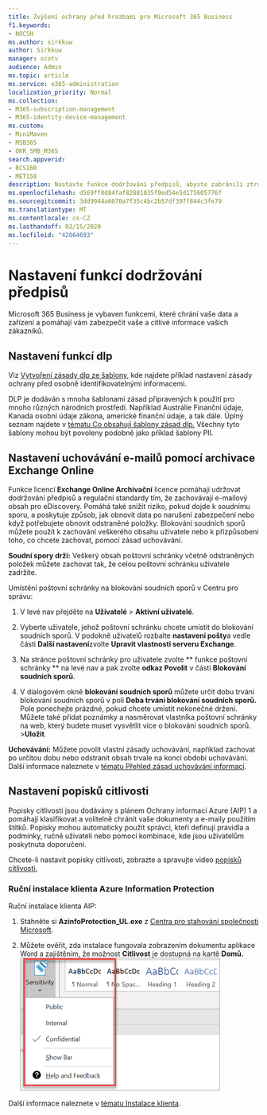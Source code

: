 ```yaml
---
title: Zvýšení ochrany před hrozbami pro Microsoft 365 Business
f1.keywords:
- NOCSH
ms.author: sirkkuw
author: Sirkkuw
manager: scotv
audience: Admin
ms.topic: article
ms.service: o365-administration
localization_priority: Normal
ms.collection:
- M365-subscription-management
- M365-identity-device-management
ms.custom:
- MiniMaven
- MSB365
- OKR_SMB_M365
search.appverid:
- BCS160
- MET150
description: Nastavte funkce dodržování předpisů, abyste zabránili ztrátě dat a popisek citlivých dat.
ms.openlocfilehash: d569ff8d84faf82881035f0ed54e5d175605776f
ms.sourcegitcommit: 3dd9944a6070a7f35c4bc2b57df397f844c3fe79
ms.translationtype: MT
ms.contentlocale: cs-CZ
ms.lasthandoff: 02/15/2020
ms.locfileid: "42064693"
---
```

# <a name="set-up-compliance-features"></a>Nastavení funkcí dodržování předpisů

Microsoft 365 Business je vybaven funkcemi, které chrání vaše data a zařízení a pomáhají vám zabezpečit vaše a citlivé informace vašich zákazníků.

## <a name="set-up-dlp-features"></a>Nastavení funkcí dlp

Viz [Vytvoření zásady dlp ze šablony,](https://support.office.com/article/59414438-99f5-488b-975c-5023f2254369) kde najdete příklad nastavení zásady ochrany před osobně identifikovatelnými informacemi. 
  
DLP je dodáván s mnoha šablonami zásad připravených k použití pro mnoho různých národních prostředí. Například Austrálie Finanční údaje, Kanada osobní údaje zákona, americké finanční údaje, a tak dále. Úplný seznam najdete v [tématu Co obsahují šablony zásad dlp.](https://support.office.com/article/c2e588d3-8f4f-4937-a286-8c399f28953a) Všechny tyto šablony mohou být povoleny podobně jako příklad šablony PII. 
  
## <a name="set-up-email-retention-with-exchange-online-archiving"></a>Nastavení uchovávání e-mailů pomocí archivace Exchange Online

 Funkce licencí **Exchange Online Archivační** licence pomáhají udržovat dodržování předpisů a regulační standardy tím, že zachovávají e-mailový obsah pro eDiscovery. Pomáhá také snížit riziko, pokud dojde k soudnímu sporu, a poskytuje způsob, jak obnovit data po narušení zabezpečení nebo když potřebujete obnovit odstraněné položky. Blokování soudních sporů můžete použít k zachování veškerého obsahu uživatele nebo k přizpůsobení toho, co chcete zachovat, pomocí zásad uchovávání.
  
**Soudní spory drží:** Veškerý obsah poštovní schránky včetně odstraněných položek můžete zachovat tak, že celou poštovní schránku uživatele zadržíte. 
    
Umístění poštovní schránky na blokování soudních sporů v Centru pro správu:
    
1. V levé nav přejděte na **Uživatelé** \> **Aktivní uživatelé**.
    
2. Vyberte uživatele, jehož poštovní schránku chcete umístit do blokování soudních sporů. V podokně uživatelů rozbalte **nastavení pošty**a vedle části **Další nastavení**zvolte **Upravit vlastnosti serveru Exchange**.
    
3. Na stránce poštovní schránky pro uživatele zvolte ** funkce poštovní schránky ** na levé nav a pak zvolte **odkaz Povolit** v části **Blokování soudních sporů**.
    
4. V dialogovém okně **blokování soudních sporů** můžete určit dobu trvání blokování soudních sporů v poli **Doba trvání blokování soudních sporů.** Pole ponechejte prázdné, pokud chcete umístit nekonečné držení. Můžete také přidat poznámky a nasměrovat vlastníka poštovní schránky na web, který budete muset vysvětlit více o blokování soudních sporů. \>**Uložit**.
    
**Uchovávání:** Můžete povolit vlastní zásady uchovávání, například zachovat po určitou dobu nebo odstranit obsah trvale na konci období uchovávání. Další informace naleznete v [tématu Přehled zásad uchovávání informací](https://support.office.com/article/5e377752-700d-4870-9b6d-12bfc12d2423).

## <a name="set-up-sensitivity-labels"></a>Nastavení popisků citlivosti

Popisky citlivosti jsou dodávány s plánem Ochrany informací Azure (AIP) 1 a pomáhají klasifikovat a volitelně chránit vaše dokumenty a e-maily použitím štítků. Popisky mohou automaticky použít správci, kteří definují pravidla a podmínky, ručně uživateli nebo pomocí kombinace, kde jsou uživatelům poskytnuta doporučení.

Chcete-li nastavit popisky citlivosti, zobrazte a spravujte video [popisků citlivosti.](https://support.office.com/article/2fb96b54-7dd2-4f0c-ac8d-170790d4b8b9)



### <a name="install-the-azure-information-protection-client-manually"></a>Ruční instalace klienta Azure Information Protection

Ruční instalace klienta AIP:

1. Stáhněte si **AzinfoProtection_UL.exe** z [Centra pro stahování společnosti Microsoft](https://www.microsoft.com/download/details.aspx?id=53018).
 
2. Můžete ověřit, zda instalace fungovala zobrazením dokumentu aplikace Word a zajištěním, že možnost **Citlivost** je dostupná na kartě **Domů.**
<br/>![Rozevírací zpráva karta Ochrana v dokumentu aplikace Word](../media/word-sensitivity.png)

Další informace naleznete v [tématu Instalace klienta](https://docs.microsoft.com/azure/information-protection/infoprotect-tutorial-step3).
